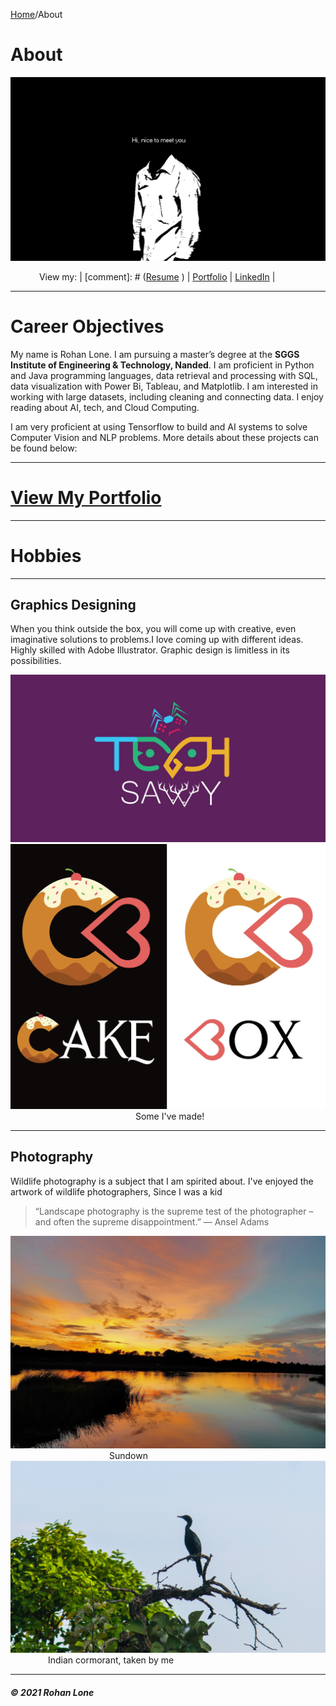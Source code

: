 [Home]()/About

# About

<img src="https://github.com/RohanLone/Home/blob/gh-pages/assets/images/banner.jpg?raw=true"/>

&emsp;&emsp;&emsp; View my:
| [comment]: # ([Resume](https://rohanlone.github.io/Resume/) )        | [Portfolio](https://rohanlone.github.io/portfolio/)          | [LinkedIn](https://www.linkedin.com/in/rohanlone/) |

---
# Career Objectives

My name is Rohan Lone. I am pursuing a master’s degree at the **SGGS Institute of Engineering & Technology, Nanded**. I am proficient in Python and Java programming languages, data retrieval and processing with SQL, data visualization with Power Bi, Tableau, and Matplotlib. I am interested in working with large datasets, including cleaning and connecting data. I enjoy reading about AI, tech, and Cloud Computing. 

I am very proficient at using Tensorflow to build and AI systems to solve Computer Vision and NLP problems. More details about these projects can be found below:

---
# [View My Portfolio](https://rohanlone.github.io/portfolio/)


---

# Hobbies
---

## Graphics Designing
When you think outside the box, you will come up with creative, even imaginative solutions to problems.I love coming up with different ideas. Highly skilled with Adobe Illustrator. Graphic design is limitless in its possibilities. 

<img src="https://github.com/RohanLone/Home/blob/gh-pages/assets/images/logo.jpg?raw=true"/>
<img src="https://github.com/RohanLone/Home/blob/gh-pages/assets/images/logo2.jpg?raw=true"/>
&emsp;&emsp;&emsp;&emsp;&emsp;&emsp;&emsp;&emsp;&emsp;&emsp;&emsp;&emsp;&emsp;&emsp;  Some I've made!

---
## Photography
Wildlife photography is a subject that I am spirited about. I've enjoyed the artwork of wildlife photographers, Since I was a kid

> “Landscape photography is the supreme test of the photographer – and often the supreme disappointment.”
> ― Ansel Adams
>

<img src="https://github.com/RohanLone/Home/blob/gh-pages/assets/images/Image1.jpg?raw=true"/>
&emsp;&emsp;&emsp;&emsp;&emsp;&emsp;&emsp;&emsp;&emsp;&emsp;&emsp;  Sundown
<img src="https://github.com/RohanLone/Home/blob/gh-pages/assets/images/IMG_5501.jpg?raw=true"/>
&emsp;&emsp;&emsp;&emsp; Indian cormorant, taken by me


---



##### © 2021 Rohan Lone
